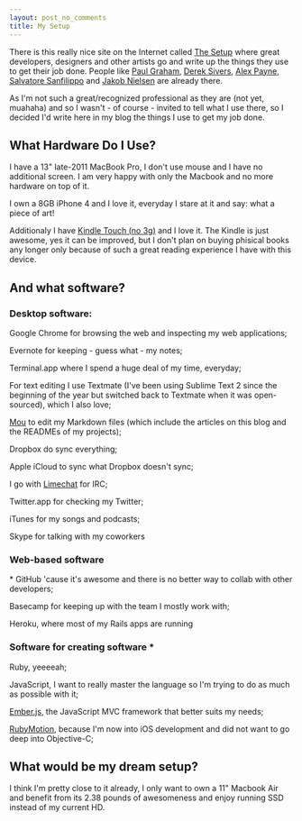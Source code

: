 ```yaml
---
layout: post_no_comments
title: My Setup
---
```


<span class="drops">T</span>here is this really nice site on the Internet called [The Setup] where great developers, designers and other artists go and write up the things they use to get their job done. People like [Paul Graham], [Derek Sivers], [Alex Payne], [Salvatore Sanfilippo] and [Jakob Nielsen] are already there.

As I'm not such a great/recognized professional as they are (not yet, muahaha) and so I wasn't - of course - invited to tell what I use there, so I decided I'd write here in my blog the things I use to get my job done.

## What Hardware Do I Use?

I have a 13" late-2011 MacBook Pro, I don't use mouse and I have no additional screen. I am very happy with only the Macbook and no more hardware on top of it. 

I own a 8GB iPhone 4 and I love it, everyday I stare at it and say: what a piece of art!

Additionaly I have [Kindle Touch (no 3g)] and I love it. The Kindle is just awesome, yes it can be improved, but I don't plan on buying phisical books any longer only because of such a great reading experience I have with this device.

## And what software?

### Desktop software:

Google Chrome for browsing the web and inspecting my web applications;

Evernote for keeping - guess what - my notes;

Terminal.app where I spend a huge deal of my time, everyday;

For text editing I use Textmate (I've been using Sublime Text 2 since the beginning of the year but switched back to Textmate when it was open-sourced), which I also love;

[Mou] to edit my Markdown files (which include the articles on this blog and the READMEs of my projects);

Dropbox do sync everything;

Apple iCloud to sync what Dropbox doesn't sync;

I go with [Limechat] for IRC;

Twitter.app for checking my Twitter;

iTunes for my songs and podcasts;

Skype for talking with my coworkers

### Web-based software

\* GitHub 'cause it's awesome and there is no better way to collab with other developers;

Basecamp for keeping up with the team I mostly work with;

Heroku, where most of my Rails apps are running

### Software for creating software *

Ruby, yeeeeah;

JavaScript, I want to really master the language so I'm trying to do as much as possible with it;

[Ember.js], the JavaScript MVC framework that better suits my needs;

[RubyMotion], because I'm now into iOS development and did not want to go deep into Objective-C;


## What would be my dream setup?

I think I'm pretty close to it already, I only want to own a 11" Macbook Air and benefit from its 2.38 pounds of awesomeness and enjoy running SSD instead of my current HD.

[The Setup]: http://usesthis.com/
[Paul Graham]: http://paul.graham.usesthis.com/
[Derek Sivers]: http://derek.sivers.usesthis.com/
[Alex Payne]: http://alex.payne.usesthis.com/
[Salvatore Sanfilippo]: http://salvatore.sanfilippo.usesthis.com/
[Jakob Nielsen]: http://jakob.nielsen.usesthis.com/

[Kindle Touch (no 3g)]: http://www.amazon.com/gp/product/B005890FUI/ref=amb_link_362924342_4?ie=UTF8&nav_sdd=aps&pf_rd_m=ATVPDKIKX0DER&pf_rd_s=center-1&pf_rd_r=1YCK0S8VEYM8968ASFXY&pf_rd_t=101&pf_rd_p=1373969542&pf_rd_i=507846

[Mou]: http://mouapp.com/
[Limechat]: http://limechat.net/mac/

[Ember.js]: http://emberjs.com/
[RubyMotion]: http://www.rubymotion.com/
